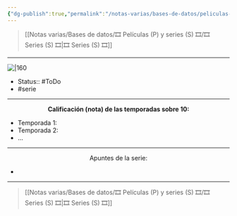 ```yaml
---
{"dg-publish":true,"permalink":"/notas-varias/bases-de-datos/peliculas-p-y-series-s/s-kado-the-right-answer/"}
---
```



> [[Notas varias/Bases de datos/🎞️ Películas (P) y series (S) 🎞️/🎞️ Series (S) 🎞️\|🎞️ Series (S) 🎞️]]

---

![|160](https://m.media-amazon.com/images/M/MV5BOGVmZGUyMjMtZGEzYi00NWZkLTgyM2QtMGFmZDdkMmZjZDE0XkEyXkFqcGdeQXVyMjI5MjU5OTI@._V1_SX300.jpg)

- Status:: #ToDo 
- #serie 

---

**<center>Calificación (nota) de las temporadas sobre 10:</center>**

- Temporada 1: 
- Temporada 2: 
- ...

---

<center>Apuntes de la serie:</center>

- 

---

> [[Notas varias/Bases de datos/🎞️ Películas (P) y series (S) 🎞️/🎞️ Series (S) 🎞️\|🎞️ Series (S) 🎞️]]